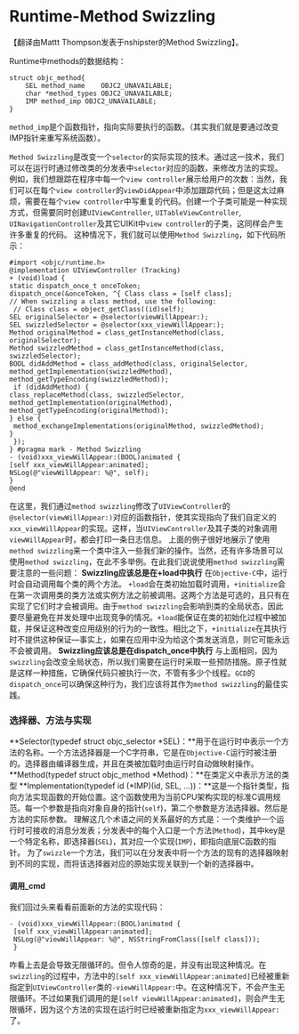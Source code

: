 # Runtime-Method Swizzling
【翻译由Mattt Thompson发表于nshipster的Method Swizzling】。

Runtime中methods的数据结构：

```
struct objc_method{
    SEL method_name    OBJC2_UNAVAILABLE;
    char *method_types OBJC2_UNAVAILABLE;
    IMP method_imp OBJC2_UNAVAILABLE;
}
```
`method_imp`是个函数指针，指向实际要执行的函数。（其实我们就是要通过改变IMP指针来重写系统函数）。

`Method Swizzling`是改变一个`selector`的实际实现的技术。通过这一技术，我们可以在运行时通过修改类的分发表中`selector`对应的函数，来修改方法的实现。
例如，我们想跟踪在程序中每一个`view controller`展示给用户的次数：当然，我们可以在每个`view controller`的`viewDidAppear`中添加跟踪代码；但是这太过麻烦，需要在每个`view controller`中写重复的代码。创建一个子类可能是一种实现方式，但需要同时创建`UIViewController`, `UITableViewController`, `UINavigationController`及其它UIKit中`view controller`的子类，这同样会产生许多重复的代码。
这种情况下，我们就可以使用`Method Swizzling`，如下代码所示：

```
#import <objc/runtime.h>
@implementation UIViewController (Tracking) 
+ (void)load { 
static dispatch_once_t onceToken; 
dispatch_once(&onceToken, ^{ Class class = [self class]; 
// When swizzling a class method, use the following:
 // Class class = object_getClass((id)self); 
SEL originalSelector = @selector(viewWillAppear:); 
SEL swizzledSelector = @selector(xxx_viewWillAppear:); 
Method originalMethod = class_getInstanceMethod(class, originalSelector); 
Method swizzledMethod = class_getInstanceMethod(class, swizzledSelector); 
BOOL didAddMethod = class_addMethod(class, originalSelector, method_getImplementation(swizzledMethod), method_getTypeEncoding(swizzledMethod));
 if (didAddMethod) { 
class_replaceMethod(class, swizzledSelector, method_getImplementation(originalMethod), method_getTypeEncoding(originalMethod)); 
} else {
 method_exchangeImplementations(originalMethod, swizzledMethod); 
}
 }); 
} #pragma mark - Method Swizzling 
- (void)xxx_viewWillAppear:(BOOL)animated { 
[self xxx_viewWillAppear:animated]; 
NSLog(@"viewWillAppear: %@", self); 
} 
@end
```
在这里，我们通过`method swizzling`修改了`UIViewController`的`@selector(viewWillAppear:)`对应的函数指针，使其实现指向了我们自定义的`xxx_viewWillAppear`的实现。这样，当`UIViewController`及其子类的对象调用`viewWillAppear`时，都会打印一条日志信息。
上面的例子很好地展示了使用`method swizzling`来一个类中注入一些我们新的操作。当然，还有许多场景可以使用`method swizzling`，在此不多举例。在此我们说说使用`method swizzling`需要注意的一些问题：
**Swizzling应该总是在+load中执行**
在`Objective-C`中，运行时会自动调用每个类的两个方法。
`+load`会在类初始加载时调用，`+initialize`会在第一次调用类的类方法或实例方法之前被调用。这两个方法是可选的，且只有在实现了它们时才会被调用。由于`method swizzling`会影响到类的全局状态，因此要尽量避免在并发处理中出现竞争的情况。`+load`能保证在类的初始化过程中被加载，并保证这种改变应用级别的行为的一致性。相比之下，`+initialize`在其执行时不提供这种保证—事实上，如果在应用中没为给这个类发送消息，则它可能永远不会被调用。
**Swizzling应该总是在dispatch_once中执行**
与上面相同，因为`swizzling`会改变全局状态，所以我们需要在运行时采取一些预防措施。原子性就是这样一种措施，它确保代码只被执行一次，不管有多少个线程。`GCD`的`dispatch_once`可以确保这种行为，我们应该将其作为`method swizzling`的最佳实践。
### 选择器、方法与实现
**Selector(typedef struct objc_selector *SEL)：**用于在运行时中表示一个方法的名称。一个方法选择器是一个C字符串，它是在`Objective-C`运行时被注册的。选择器由编译器生成，并且在类被加载时由运行时自动做映射操作。
**Method(typedef struct objc_method *Method)：**在类定义中表示方法的类型
**Implementation(typedef id (*IMP)(id, SEL, …))：**这是一个指针类型，指向方法实现函数的开始位置。这个函数使用为当前CPU架构实现的标准C调用规范。每一个参数是指向对象自身的指针(`self`)，第二个参数是方法选择器。然后是方法的实际参数。
理解这几个术语之间的关系最好的方式是：一个类维护一个运行时可接收的消息分发表；分发表中的每个入口是一个方法(`Method`)，其中key是一个特定名称，即选择器(`SEL`)，其对应一个实现(`IMP`)，即指向底层C函数的指针。
为了`swizzle`一个方法，我们可以在分发表中将一个方法的现有的选择器映射到不同的实现，而将该选择器对应的原始实现关联到一个新的选择器中。
#### 调用_cmd
我们回过头来看看前面新的方法的实现代码：

```
- (void)xxx_viewWillAppear:(BOOL)animated {
 [self xxx_viewWillAppear:animated];
 NSLog(@"viewWillAppear: %@", NSStringFromClass([self class]));
 }
```
咋看上去是会导致无限循环的。但令人惊奇的是，并没有出现这种情况。在`swizzling`的过程中，方法中的`[self xxx_viewWillAppear:animated]`已经被重新指定到`UIViewController`类的`-viewWillAppear:`中。在这种情况下，不会产生无限循环。不过如果我们调用的是`[self viewWillAppear:animated]`，则会产生无限循环，因为这个方法的实现在运行时已经被重新指定为`xxx_viewWillAppear:`了。


